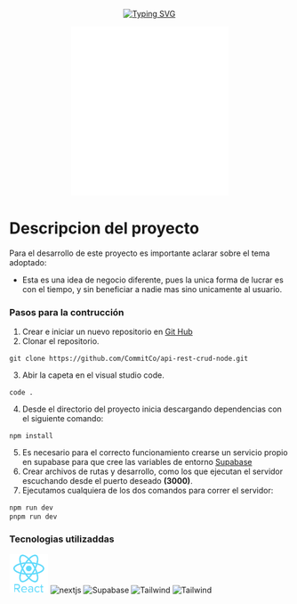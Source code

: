 <div align="center">

[![Typing SVG](https://readme-typing-svg.herokuapp.com?font=Fira+Code&pause=100&color=F7F7F7&width=435&lines=Bienvenidos+al+desparche;Donde+encontraremos+distracci%C3%B3n+y;Mataremos+el+tiempo+de+la+forma+que;m%C3%A1s+nos+gusta)](https://git.io/typing-svg)

<div width="1px">

![Logo](/public/images/logo-white.png)

</div>  

</div>

# Descripcion del proyecto
Para el desarrollo de este proyecto es importante aclarar sobre el tema adoptado:

- Esta es una idea de negocio diferente, pues la unica forma de lucrar es con el tiempo, y sin beneficiar a nadie mas sino unicamente al usuario.

### Pasos para la contrucción
1. Crear e iniciar un nuevo repositorio en [Git Hub](https://www.github.com)
2. Clonar el repositorio.
```
git clone https://github.com/CommitCo/api-rest-crud-node.git
```
3. Abir la capeta en el visual studio code.
```
code .
```
4. Desde el directorio del proyecto inicia descargando dependencias con el siguiente comando: 
```
npm install
```
5. Es necesario para el correcto funcionamiento crearse un servicio propio en supabase para que cree las variables de entorno [Supabase](https://supabase.com)
6. Crear archivos de rutas y desarrollo, como los que ejecutan el servidor escuchando desde el puerto deseado **(3000)**.
7. Ejecutamos cualquiera de los dos comandos para correr el servidor:
```
npm run dev
pnpm run dev
```

### Tecnologias utilizaddas
<img src="https://raw.githubusercontent.com/devicons/devicon/master/icons/react/react-original-wordmark.svg" alt="react" width="70" height="70"/>
<img src="https://cdn.worldvectorlogo.com/logos/nextjs-2.svg" alt="nextjs" width="70" height="70"/>
<img src="https://miro.medium.com/v2/resize:fit:1358/1*pnSzmFJRCJztS7tkSJXYuQ.jpeg" alt="Supabase" width="140" height="60"/>
<img src="https://upload.wikimedia.org/wikipedia/commons/thumb/9/95/Tailwind_CSS_logo.svg/2560px-Tailwind_CSS_logo.svg.png" alt="Tailwind" width="200" height="60"/>
<img src="https://image.pitchbook.com/Oo6NVAEZwzoeAkQvK3c4AnCBrQ31698062406715_200x200" alt="Tailwind" width="100" height="90"/>